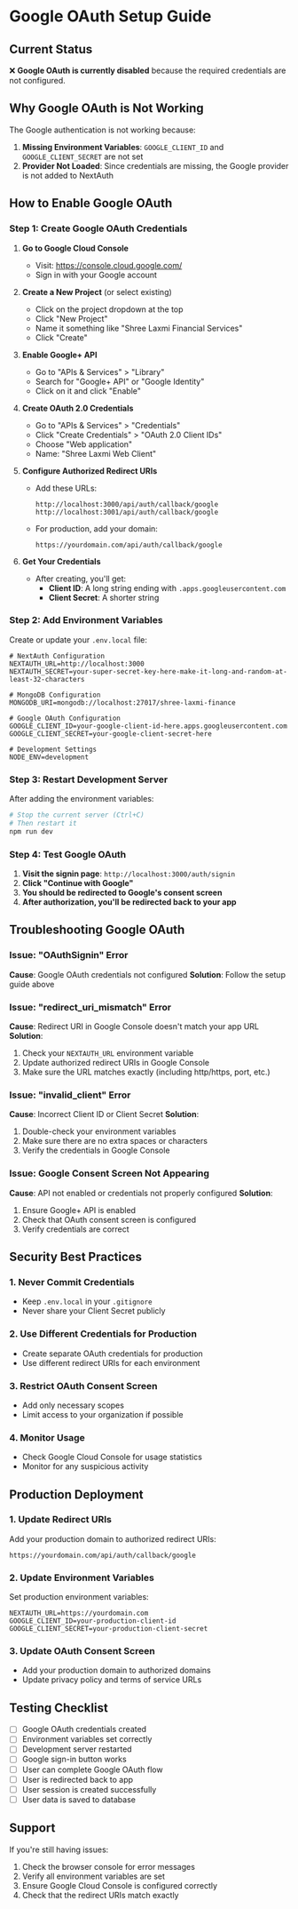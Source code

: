 # Google OAuth Setup Guide

## Current Status
❌ **Google OAuth is currently disabled** because the required credentials are not configured.

## Why Google OAuth is Not Working

The Google authentication is not working because:
1. **Missing Environment Variables**: `GOOGLE_CLIENT_ID` and `GOOGLE_CLIENT_SECRET` are not set
2. **Provider Not Loaded**: Since credentials are missing, the Google provider is not added to NextAuth

## How to Enable Google OAuth

### Step 1: Create Google OAuth Credentials

1. **Go to Google Cloud Console**
   - Visit: https://console.cloud.google.com/
   - Sign in with your Google account

2. **Create a New Project** (or select existing)
   - Click on the project dropdown at the top
   - Click "New Project"
   - Name it something like "Shree Laxmi Financial Services"
   - Click "Create"

3. **Enable Google+ API**
   - Go to "APIs & Services" > "Library"
   - Search for "Google+ API" or "Google Identity"
   - Click on it and click "Enable"

4. **Create OAuth 2.0 Credentials**
   - Go to "APIs & Services" > "Credentials"
   - Click "Create Credentials" > "OAuth 2.0 Client IDs"
   - Choose "Web application"
   - Name: "Shree Laxmi Web Client"

5. **Configure Authorized Redirect URIs**
   - Add these URLs:
     ```
     http://localhost:3000/api/auth/callback/google
     http://localhost:3001/api/auth/callback/google
     ```
   - For production, add your domain:
     ```
     https://yourdomain.com/api/auth/callback/google
     ```

6. **Get Your Credentials**
   - After creating, you'll get:
     - **Client ID**: A long string ending with `.apps.googleusercontent.com`
     - **Client Secret**: A shorter string

### Step 2: Add Environment Variables

Create or update your `.env.local` file:

```env
# NextAuth Configuration
NEXTAUTH_URL=http://localhost:3000
NEXTAUTH_SECRET=your-super-secret-key-here-make-it-long-and-random-at-least-32-characters

# MongoDB Configuration
MONGODB_URI=mongodb://localhost:27017/shree-laxmi-finance

# Google OAuth Configuration
GOOGLE_CLIENT_ID=your-google-client-id-here.apps.googleusercontent.com
GOOGLE_CLIENT_SECRET=your-google-client-secret-here

# Development Settings
NODE_ENV=development
```

### Step 3: Restart Development Server

After adding the environment variables:

```bash
# Stop the current server (Ctrl+C)
# Then restart it
npm run dev
```

### Step 4: Test Google OAuth

1. **Visit the signin page**: `http://localhost:3000/auth/signin`
2. **Click "Continue with Google"**
3. **You should be redirected to Google's consent screen**
4. **After authorization, you'll be redirected back to your app**

## Troubleshooting Google OAuth

### Issue: "OAuthSignin" Error
**Cause**: Google OAuth credentials not configured
**Solution**: Follow the setup guide above

### Issue: "redirect_uri_mismatch" Error
**Cause**: Redirect URI in Google Console doesn't match your app URL
**Solution**: 
1. Check your `NEXTAUTH_URL` environment variable
2. Update authorized redirect URIs in Google Console
3. Make sure the URL matches exactly (including http/https, port, etc.)

### Issue: "invalid_client" Error
**Cause**: Incorrect Client ID or Client Secret
**Solution**:
1. Double-check your environment variables
2. Make sure there are no extra spaces or characters
3. Verify the credentials in Google Console

### Issue: Google Consent Screen Not Appearing
**Cause**: API not enabled or credentials not properly configured
**Solution**:
1. Ensure Google+ API is enabled
2. Check that OAuth consent screen is configured
3. Verify credentials are correct

## Security Best Practices

### 1. **Never Commit Credentials**
- Keep `.env.local` in your `.gitignore`
- Never share your Client Secret publicly

### 2. **Use Different Credentials for Production**
- Create separate OAuth credentials for production
- Use different redirect URIs for each environment

### 3. **Restrict OAuth Consent Screen**
- Add only necessary scopes
- Limit access to your organization if possible

### 4. **Monitor Usage**
- Check Google Cloud Console for usage statistics
- Monitor for any suspicious activity

## Production Deployment

### 1. **Update Redirect URIs**
Add your production domain to authorized redirect URIs:
```
https://yourdomain.com/api/auth/callback/google
```

### 2. **Update Environment Variables**
Set production environment variables:
```env
NEXTAUTH_URL=https://yourdomain.com
GOOGLE_CLIENT_ID=your-production-client-id
GOOGLE_CLIENT_SECRET=your-production-client-secret
```

### 3. **Update OAuth Consent Screen**
- Add your production domain to authorized domains
- Update privacy policy and terms of service URLs

## Testing Checklist

- [ ] Google OAuth credentials created
- [ ] Environment variables set correctly
- [ ] Development server restarted
- [ ] Google sign-in button works
- [ ] User can complete Google OAuth flow
- [ ] User is redirected back to app
- [ ] User session is created successfully
- [ ] User data is saved to database

## Support

If you're still having issues:
1. Check the browser console for error messages
2. Verify all environment variables are set
3. Ensure Google Cloud Console is configured correctly
4. Check that the redirect URIs match exactly 